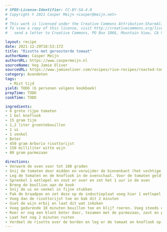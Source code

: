 ```yaml
---
# SPDX-License-Identifier: CC-BY-SA-4.0
# Copyright © 2021 Casper Meijn <casper@meijn.net>
# 
# This work is licensed under the Creative Commons Attribution-ShareAlike 4.0 International License. 
# To view a copy of this license, visit http://creativecommons.org/licenses/by-sa/4.0/ or 
#   send a letter to Creative Commons, PO Box 1866, Mountain View, CA 94042, USA.

layout: recipe
date: 2021-12-29T18:53:17Z
title: "Risotto met geroosterde tomaat"
authorName: Casper Meijn
authorURL: https://www.caspermeijn.nl
sourceName: Veg Jamie Oliver
sourceURL: https://www.jamieoliver.com/recipes/rice-recipes/roasted-tomato-risotto/
category: Avondeten
tags:
  - Mist tijd
yield: TODO (6 personen volgens kookboek)
prepTime: TODO
cookTime: TODO 

ingredients:
- 6 grote rijpe tomaten
- 1 bol knoflook
- 15 gram tijm
- 1,2 liter groentebouillon
- 1 ui
- 1 venkel
- Boter
- 450 gram Arborio risottorijst
- 150 milliliter witte wijn
- 80 gram parmezaan

directions:
- Verwarm de oven voor tot 180 graden
- Snij de tomaten door midden en verwijder de binnenkant (het vochtige deel)
- Leg de tomaten en de knoflook in de ovenschaal. Voor de tomaten geldt, met de vlakke kant naar beneden. Strooi de tijm er over
- Sprenkel 1 eetlepel en zout er over en zet het 1 uur in de oven
- Breng de boullion aan de kook
- Snij de ui en venkel in fijne stukken
- Pak de braadpan en zet deze op de inductieplaat voeg hier 1 eetlepel olie en een klont boter aan toe. Vervolgens voeg je de ui en de venkel toe. Bak dit voor 8 minuten
- Voeg dan de risottorijst toe en bak dit 2 minuten
- Giet de wijn erbij en laat dit wat inkoken
- Voeg gedurende 18 minuten bouillon toe en blijf roeren. Voeg steeds een schep toe, totdat dit is opgenomen
- Roer er nog een klont boter door, tezamen met de parmezaan, zout en peper
- Laat het nog 2 minuten rusten
- Verdeel de risotto over de borden en leg er de tomaat en knoflook op, tezamen met een beetje sap uit de ovenschaal
---
```

